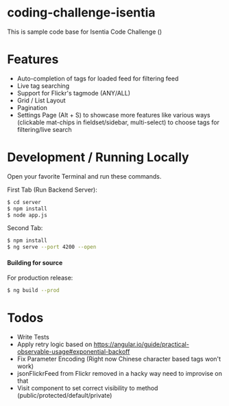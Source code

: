 # coding-challenge-isentia

This is sample code base for Isentia Code Challenge ()

# Features

  - Auto-completion of tags for loaded feed for filtering feed
  - Live tag searching
  - Support for Flickr's tagmode (ANY/ALL)
  - Grid / List Layout
  - Pagination
  - Settings Page (Alt + S) to showcase more features like various ways (clickable mat-chips in fieldset/sidebar, multi-select) to choose tags for filtering/live search


# Development / Running Locally

Open your favorite Terminal and run these commands.

First Tab (Run Backend Server):
```sh
$ cd server
$ npm install
$ node app.js
```

Second Tab:
```sh
$ npm install
$ ng serve --port 4200 --open
```

#### Building for source
For production release:
```sh
$ ng build --prod
```


# Todos

 - Write Tests
 - Apply retry logic based on https://angular.io/guide/practical-observable-usage#exponential-backoff
 - Fix Parameter Encoding (Right now Chinese character based tags won't work)
 - jsonFlickrFeed from Flickr removed in a hacky way need to improvise on that
 - Visit component to set correct visibility to method (public/protected/default/private)
